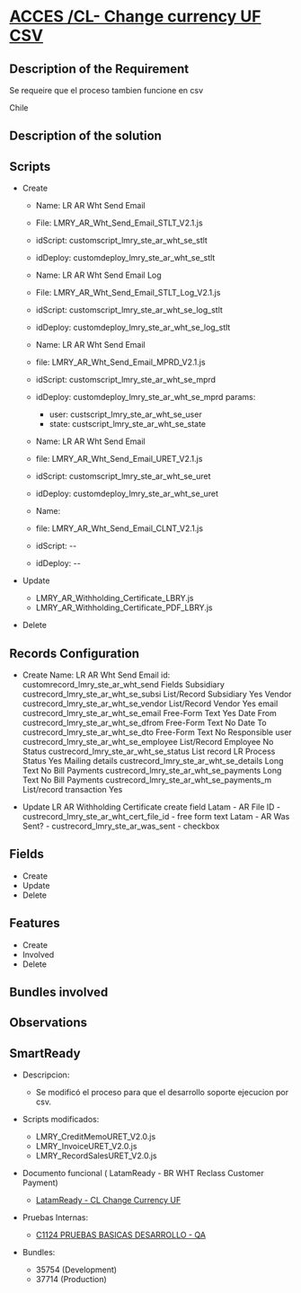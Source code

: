 # [ACCES /CL-  Change currency UF CSV](https://docs.google.com/document/d/1CMGQxfk_lk7Q7p5gNY0_5bHEaCxUI3JtsoOpovF0Q3o/edit)


## Description of the Requirement

Se requeire que el proceso tambien funcione en csv

Chile

## Description of the solution


## Scripts
+ Create
    + Name:     LR AR Wht Send Email
    + File:     LMRY_AR_Wht_Send_Email_STLT_V2.1.js
    + idScript: customscript_lmry_ste_ar_wht_se_stlt
    + idDeploy: customdeploy_lmry_ste_ar_wht_se_stlt

    + Name:     LR AR Wht Send Email Log
    + File:     LMRY_AR_Wht_Send_Email_STLT_Log_V2.1.js
    + idScript: customscript_lmry_ste_ar_wht_se_log_stlt
    + idDeploy: customdeploy_lmry_ste_ar_wht_se_log_stlt

    + Name:     LR AR Wht Send Email
    + file:     LMRY_AR_Wht_Send_Email_MPRD_V2.1.js
    + idScript: customscript_lmry_ste_ar_wht_se_mprd
    + idDeploy: customdeploy_lmry_ste_ar_wht_se_mprd
        params:
        +   user: custscript_lmry_ste_ar_wht_se_user
        +   state: custscript_lmry_ste_ar_wht_se_state

    + Name:     LR AR Wht Send Email
    + file:     LMRY_AR_Wht_Send_Email_URET_V2.1.js
    + idScript: customscript_lmry_ste_ar_wht_se_uret
    + idDeploy: customdeploy_lmry_ste_ar_wht_se_uret

    + Name:
    + file: LMRY_AR_Wht_Send_Email_CLNT_V2.1.js 
    + idScript: --
    + idDeploy: --


+ Update
    + LMRY_AR_Withholding_Certificate_LBRY.js
    + LMRY_AR_Withholding_Certificate_PDF_LBRY.js
+ Delete


## Records Configuration
+ Create
    Name: LR AR Wht Send Email
    id: customrecord_lmry_ste_ar_wht_send
        Fields
            Subsidiary	                    custrecord_lmry_ste_ar_wht_se_subsi	        List/Record	Subsidiary	 	Yes
 	        Vendor	                        custrecord_lmry_ste_ar_wht_se_vendor	    List/Record	Vendor	 	    Yes
            email	                        custrecord_lmry_ste_ar_wht_se_email	        Free-Form Text	 	 	    Yes
            Date From	                    custrecord_lmry_ste_ar_wht_se_dfrom	        Free-Form Text	 	 	    No
            Date To	                        custrecord_lmry_ste_ar_wht_se_dto	        Free-Form Text	 	 	    No
            Responsible user	            custrecord_lmry_ste_ar_wht_se_employee	    List/Record	Employee	 	No
            Status	                        custrecord_lmry_ste_ar_wht_se_status	    List record LR Process Status	 	 	    Yes
            Mailing details	                custrecord_lmry_ste_ar_wht_se_details	    Long Text	 	 	        No
            Bill Payments	                custrecord_lmry_ste_ar_wht_se_payments	    Long Text	 	 	        No
            Bill Payments                   custrecord_lmry_ste_ar_wht_se_payments_m    List/record transaction     Yes
        
    
+ Update
    LR AR Withholding Certificate
        create field
            Latam - AR File ID - custrecord_lmry_ste_ar_wht_cert_file_id - free form text
            Latam - AR Was Sent? - custrecord_lmry_ste_ar_was_sent - checkbox

## Fields
+ Create
+ Update 
+ Delete

## Features
+ Create
+ Involved
+ Delete

## Bundles involved


## Observations
 

## SmartReady

+ Descripcion:

    + Se modificó el proceso para que el desarrollo soporte ejecucion por csv.

+ Scripts modificados:

    + LMRY_CreditMemoURET_V2.0.js
    + LMRY_InvoiceURET_V2.0.js
    + LMRY_RecordSalesURET_V2.0.js

+ Documento funcional ( LatamReady - BR WHT Reclass Customer Payment)

    + [LatamReady - CL Change Currency UF](https://docs.google.com/presentation/d/1Nhre8mz61wOCHXLHcROws2d8vQ_nfX_Lg7TAmGtn9J8/edit#slide=id.gcbabfb6a1e_0_30)

+ Pruebas Internas:

    + [C1124 PRUEBAS BASICAS DESARROLLO - QA](https://docs.google.com/spreadsheets/d/1VlV1m9wqrZc1934xInAfaDBUiQO-1WA_TAuX9KHwXzg/edit?gid=0#gid=0)

+ Bundles:

    + 35754 (Development)
    + 37714 (Production)























